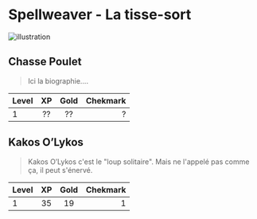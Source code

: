 # Spellweaver - La tisse-sort

![illustration][image]

## Chasse Poulet

> Ici la biographie....

| Level | XP  | Gold | Chekmark |
|:----- |:---:|:----:| --------:|
| 1     | ??  | ??   | ?        |

## Kakos O’Lykos

> Kakos O’Lykos c'est le "loup solitaire". Mais ne l'appelé pas comme ça, il peut s'énervé.

| Level | XP  | Gold | Chekmark |
|:----- |:---:|:----:| --------:|
| 1     | 35  | 19   | 1        |

<!-- images references -->

[image]: https://cf.geekdo-images.com/large/img/QW-uub2vPLUeQdU9sVE8PdoSt5A=/fit-in/1024x1024/filters:no_upscale()/pic3724906.jpg "Image"

